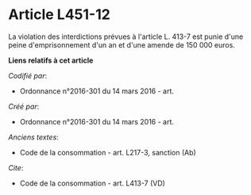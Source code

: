 # Article L451-12

La violation des interdictions prévues à l'article L. 413-7 est punie d'une peine d'emprisonnement d'un an et d'une amende de
150 000 euros.

**Liens relatifs à cet article**

_Codifié par_:

  - Ordonnance n°2016-301 du 14 mars 2016 - art.

_Créé par_:

  - Ordonnance n°2016-301 du 14 mars 2016 - art.

_Anciens textes_:

  - Code de la consommation - art. L217-3, sanction (Ab)

_Cite_:

  - Code de la consommation - art. L413-7 (VD)
